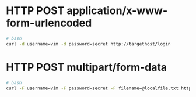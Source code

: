 # HTTP POST application/x-www-form-urlencoded

```bash
# bash
curl -d username=vim -d password=secret http://targethost/login
```

# HTTP POST multipart/form-data

```bash
# bash
curl -F username=vim -F password=secret -F filename=@localfile.txt http://targethost/login
```
